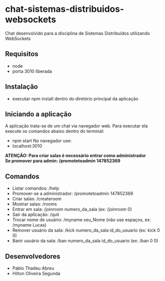 # chat-sistemas-distribuidos-websockets
Chat desenvolvido para a disciplina de Sistemas Distribuídos utilizando WebSockets

## Requisitos
* node 
* porta 3010 liberada

## Instalação
* executar npm install dentro do diretório principal da aplicação

## Iniciando a aplicação
A aplicação trata-se de um chat via navegador web. Para executar ela execute os comandos abaixo dentro do terminal:
* npm start
No navegador use:
* localhost:3010

**ATENÇÃO: Para criar salas é necessário entrar como administrador** <br>
**Se promover para admin: /promotetoadmin 147852369**

## Comandos
* Listar comandos: /help
* Promover-se a administrador: /promotetoadmin 147852369  
* Criar salas: /createroom
* Mostrar salas: /rooms
* Entrar em sala: /joinroom numero_da_sala (ex: /joinroom 0)
* Sair da aplicação: /quit
* Trocar nome de usuário: /myname seu_Nome (não use espaços, ex: /myname Lucas)
* Remover usuário da sala: /kick numero_da_sala id_do_usuario (ex: kick 0 0)
* Banir usuário da sala: /ban numero_da_sala id_do_usuario (ex: /ban 0 0)

## Desenvolvedores
* Pablo Thadeu Abreu
* Hilton Oliveira Segunda
